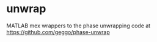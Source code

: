 # unwrap

MATLAB mex wrappers to the phase unwrapping code at https://github.com/geggo/phase-unwrap

